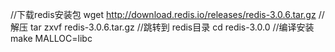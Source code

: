 //下载redis安装包
wget http://download.redis.io/releases/redis-3.0.6.tar.gz
//解压
tar zxvf redis-3.0.6.tar.gz
//跳转到 redis目录
cd redis-3.0.0
//编译安装
make MALLOC=libc